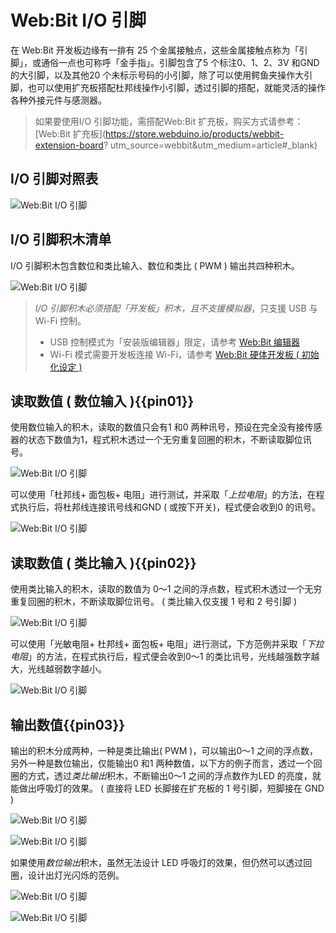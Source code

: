 # Web:Bit I/O 引脚

在 Web:Bit 开发板边缘有一排有 25 个金属接触点，这些金属接触点称为「引脚」，或通俗一点也可称呼「金手指」。引脚包含了5 个标注0、1、2、3V 和GND 的大引脚，以及其他20 个未标示号码的小引脚，除了可以使用鳄鱼夹操作大引脚，也可以使用扩充板搭配杜邦线操作小引脚，透过引脚的搭配，就能灵活的操作各种外接元件与感测器。

> 如果要使用I/O 引脚功能，需搭配Web:Bit 扩充板，购买方式请参考：[Web:Bit 扩充板](https://store.webduino.io/products/webbit-extension-board? utm_source=webbit&utm_medium=article#_blank)

## I/O 引脚对照表

![Web:Bit I/O 引脚](../../../../media/zh-cn/education/index-04.jpg)

## I/O 引脚积木清单

I/O 引脚积木包含数位和类比输入、数位和类比 ( PWM ) 输出共四种积木。

![Web:Bit I/O 引脚](../../../../media/zh-cn/education/board/io-pin-03.jpg)

> *I/O 引脚积木必须搭配「开发板」积木，且不支援模拟器*，只支援 USB 与 Wi-Fi 控制。
> - USB 控制模式为「安装版编辑器」限定，请参考 [Web:Bit 编辑器](../index.html#software)
> - Wi-Fi 模式需要开发板连接 Wi-Fi，请参考 [Web:Bit 硬体开发板 ( 初始化设定 )](../info/setup.html)

## 读取数值 ( 数位输入 ){{pin01}}

使用数位输入的积木，读取的数值只会有1 和0 两种讯号，预设在完全没有接传感器的状态下数值为1，程式积木透过一个无穷重复回圈的积木，不断读取脚位讯号。

![Web:Bit I/O 引脚](../../../../media/zh-cn/education/board/io-pin-01.jpg)

可以使用「杜邦线+ 面包板+ 电阻」进行测试，并采取「*上拉电阻*」的方法，在程式执行后，将杜邦线连接讯号线和GND ( 或按下开关)，程式便会收到0 的讯号。

![Web:Bit I/O 引脚](../../../../media/zh-cn/education/board/io-pin-02.gif)

## 读取数值 ( 类比输入 ){{pin02}}

使用类比输入的积木，读取的数值为 0～1 之间的浮点数，程式积木透过一个无穷重复回圈的积木，不断读取脚位讯号。 ( 类比输入仅支援 1 号和 2 号引脚 )

![Web:Bit I/O 引脚](../../../../media/zh-cn/education/board/io-pin-04.jpg)

可以使用「光敏电阻+ 杜邦线+ 面包板+ 电阻」进行测试，下方范例并采取「*下拉电阻*」的方法，在程式执行后，程式便会收到0～1 的类比讯号，光线越强数字越大，光线越弱数字越小。

![Web:Bit I/O 引脚](../../../../media/zh-cn/education/board/io-pin-05.gif)


## 输出数值{{pin03}}

输出的积木分成两种，一种是类比输出( PWM )，可以输出0～1 之间的浮点数，另外一种是数位输出，仅能输出0 和1 两种数值，以下方的例子而言，透过一个回圈的方式，透过*类比输出*积木，不断输出0～1 之间的浮点数作为LED 的亮度，就能做出呼吸灯的效果。 ( 直接将 LED 长脚接在扩充板的 1 号引脚，短脚接在 GND )

![Web:Bit I/O 引脚](../../../../media/zh-cn/education/board/io-pin-06.jpg)

![Web:Bit I/O 引脚](../../../../media/zh-cn/education/board/io-pin-07.gif)

如果使用*数位输出*积木，虽然无法设计 LED 呼吸灯的效果，但仍然可以透过回圈，设计出灯光闪烁的范例。

![Web:Bit I/O 引脚](../../../../media/zh-cn/education/board/io-pin-08.jpg)

![Web:Bit I/O 引脚](../../../../media/zh-cn/education/board/io-pin-09.gif)
